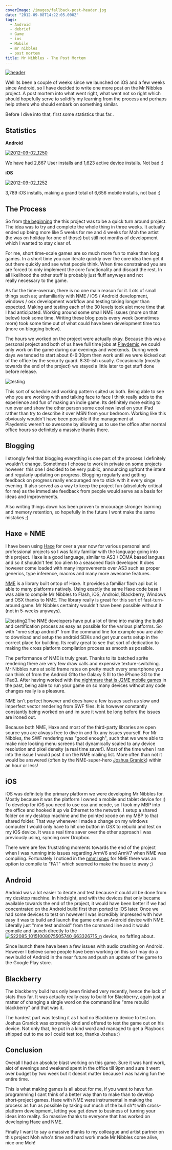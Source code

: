 ```yaml
---
coverImage: /images/fallback-post-header.jpg
date: "2012-09-08T14:22:05.000Z"
tags:
  - Android
  - debrief
  - Game
  - ios
  - Mobile
  - mr nibbles
  - post mortem
title: Mr Nibbles - The Post Mortem
---
```


[![](/wp-content/uploads/2012/09/header.jpg "header")](/wp-content/uploads/2012/09/header.jpg)

Well its been a couple of weeks since we launched on iOS and a few weeks since Android, so I have decided to write one more post on the Mr Nibbles project. A post mortem into what went right, what went not so right which should hopefully serve to solidify my learning from the process and perhaps help others who should embark on something similar.

<!-- more -->

Before I dive into that, first some statistics thus far..

## Statistics

**Android**

[![](/wp-content/uploads/2012/09/2012-09-02_1250.png "2012-09-02_1250")](/wp-content/uploads/2012/09/2012-09-02_1250.png)

We have had 2,867 User installs and 1,623 active device installs. Not bad :)

**iOS**

[![](/wp-content/uploads/2012/09/2012-09-02_1252.png "2012-09-02_1252")](/wp-content/uploads/2012/09/2012-09-02_1252.png)

3,789 iOS installs, making a grand total of 6,656 mobile installs, not bad :)

## The Process

So from [the beginning](https://mikecann.co.uk/personal-projects/lets-make-a-mobile-game-in-3-weeks-with-haxe-nme/) the this project was to be a quick turn around project. The idea was to try and complete the whole thing in three weeks. It actually ended up being more like 5 weeks for me and 4 weeks for Moh the artist (he was on holiday for one of those) but still not months of development which I wanted to stay clear of.

For me, short time-scale games are so much more fun to make than long games. In a short time you can iterate quickly over the core idea then get it out there quickly and see what people think. When time constrained you are are forced to only implement the core functionality and discard the rest. In all likelihood the other stuff is probably just fluff anyways and not really necessary to the game.

As for the time-overrun, there is no one main reason for it. Lots of small things such as; unfamiliarity with NME / iOS / Android development, windows / osx development workflow and testing taking longer than expected. Making and testing each of the 30 levels took alot more time that I had anticipated. Working around some small NME issues (more on that below) took some time. Writing these blog posts every week (sometimes more) took some time out of what could have been development time too (more on blogging below).

The hours we worked on the project were actually okay. Because this was a personal project and both of us have full time jobs at [Playdemic](https://www.playdemic.com/) we could only work on the game during our evenings and weekends. During week days we tended to start about 6-6:30pm then work until we were kicked out of the office by the security guard. 8:30-ish usually. Occasionally (mostly towards the end of the project) we stayed a little later to get stuff done before release.

![](/wp-content/uploads/2012/09/testing.jpg "testing")

This sort of schedule and working pattern suited us both. Being able to see who you are working with and talking face to face I think really adds to the experience and fun of making an indie game. Its definitely more exiting to run over and show the other person some cool new level on your iPad rather than try to describe it over MSN from your bedroom. Working like this obviously wouldn't have been possible if the management at Playdemic weren't so awesome by allowing us to use the office after normal office hours so definitely a massive thanks there.

## Blogging

I strongly feel that blogging everything is one part of the process I definitely wouldn't change. Sometimes I choose to work in private on some projects however  this one I decided to be very public, announcing upfront the intent and regularly updating on progress. Blogging regularly and getting feedback on progress really encouraged me to stick with it every singe evening. It also served as a way to keep the project fun (absolutely critical for me) as the immediate feedback from people would serve as a basis for ideas and improvements.

Also writing things down has been proven to encourage stronger learning and memory retention, so hopefully in the future I wont make the same mistakes ;)

## Haxe + NME

I have been using [Haxe](https://haxe.org) for over a year now for various personal and professional projects so I was fairly familiar with the language going into this project. Haxe is a good language, similar to AS3 / ECMA based langues and so it shouldn't feel too alien to a seasoned flash developer. It does however come loaded with many improvements over AS3 such as proper generics, type inference, macros and many more awesome features.

[NME](https://haxenme.org) is a library built ontop of Haxe. It provides a familiar flash api but is able to many platforms natively. Using exactly the same Haxe code base I was able to compile Mr Nibbles to Flash, iOS, Android, Blackberry, Windows and OSX thanks to NME. The library really is great for this sort of fast-turn-around game. Mr Nibbles certainty wouldn't have been possible without it (not in 5-weeks anyways).

![](/wp-content/uploads/2012/09/testing2.jpg "testing2")The NME developers have put a lot of time into making the build and certification process as easy as possible for the various platforms. So with "nme setup android" from the command line for example you are able to download and setup the android SDKs and get your certs setup in the correct place for building. Its really great to see that sort of dedication to making the cross platform compilation process as smooth as possible.

The performance of NME is truly great. Thanks to its batched sprite rendering there are very few draw calls and expensive texture-switching. Mr Nibbles runs at solid frame rates on pretty much every smartphone you can think of from the Android G1to the Galaxy S III to the iPhone 3G to the iPad3\. After having worked with the[ nightmare that is J2ME mobile games](https://mikecann.co.uk/commercial-projects/worms-2/) in the past, being able to run your game on so many devices without any code changes really is a pleasure.

NME isn't perfect however and does have a few issues such as slow and imperfect vector rendering from SWF files. It is however constantly constantly being worked on and im sure it wont be long before the issues are ironed out.

Because both NME, Haxe and most of the third-party libraries are open source you are always free to dive in and fix any issues yourself. For Mr Nibbles, the SWF rendering was "good enough", such that we were able to make nice looking menu screens that dynamically scaled to any device resolution and pixel density (a real time saver!). Most of the time when I ran into the issue I would post it on the NME mailing list. More often than not it would be answered (often by the NME-super-hero [Joshua Granick](https://www.joshuagranick.com)) within an hour or less!

## iOS

iOS was definitely the primary platform we were developing Mr Nibbles for. Mostly because it was the platform I owned a mobile and tablet device for ;) To develop for iOS you need to use osx and xcode, so I took my MBP into the office and hooked it up via Ethernet to the network. I setup a shared folder on my desktop machine and the pointed xcode on my MBP to that shared folder. That way whenever I made a change on my windows computer I would only have to hit one button in OSX to rebuild and test on my iOS device. It was a real time saver over the other approach I was previously using, syncing over Dropbox.

There were are few frustrating moments towards the end of the project when I was running into issues regarding ArmV6 and ArmV7 when NME was compiling. Fortunately I noticed in the [nmml spec](https://www.google.co.uk/url?sa=t&rct=j&q=&esrc=s&source=web&cd=1&cad=rja&ved=0CCMQFjAA&url=http%3A%2F%2Fcode.google.com%2Fp%2Fnekonme%2Fsource%2Fbrowse%2Ftrunk%2Ftools%2Fcommand-line%2Fspec.nmml&ei=If9EUI7UN4ez0QWYkYHQCw&usg=AFQjCNEl3n-oz1tHz4ZPceTNYidpyTxolA) for NME there was an option to compile to "FAT" which seemed to make the issue to away ;)

## Android

Android was a lot easier to iterate and test because it could all be done from my desktop machine. In hindsight, and with the devices that only became available towards the end of the project, it would have been better if we had concentrated on the Android build first then ported to iOS later. Once we had some devices to test on however I was incredibly impressed with how easy it was to build and launch the game onto an Android device with NME. Literally just "nme test android" from the command line and it would compile and launch directly to the[![](/wp-content/uploads/2012/09/522085_10151008075505740_663326715_n-300x224.jpeg "522085_10151008075505740_663326715_n")](/wp-content/uploads/2012/09/522085_10151008075505740_663326715_n.jpeg) device, no faffing about.

Since launch there have been a few issues with audio crashing on Android. However I believe some people have been working on this so I may do a new build of Android in the near future and push an update of the game to the Google Play store.

## Blackberry

The blackberry build has only been finished very recently, hence the lack of stats thus far. It was actually really easy to build for Blackberry, again just a matter of changing a single word on the command line "nme rebuild blackberry" and that was it.

The hardest part was testing it as I had no Blackberry device to test on. Joshua Granick was extremely kind and offered to test the game out on his device. Not only that, he put in a kind word and managed to get a Playbook shipped out to me so I could test too, thanks Joshua :)

## Conclusion

Overall I had an absolute blast working on this game. Sure it was hard work, alot of evenings and weekend spent in the office till 9pm and sure it went over budget by two week but it doesnt matter because I was having fun the entire time.

This is what making games is all about for me, if you want to have fun programming I cant think of a better way than to make than to develop short-project games. Haxe with NME were instrumental in making the process as fun as possible by taking out much of the bull sh\*t with cross-platform development, letting you get down to business of turning your ideas into reality. So massive thanks to everyone that has worked on developing Haxe and NME.

Finally I want to say a massive thanks to my colleague and artist partner on this project Moh who's time and hard work made Mr Nibbles come alive, nice one Moh!
